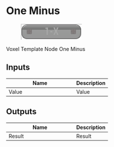 # One Minus

<div align="left" data-full-width="false">

<figure><img src="../../../../api/Math/Operators/One_Minus.png" alt=""><figcaption></figcaption></figure>

</div>

Voxel Template Node One Minus

## Inputs

<table><thead><tr><th width="170">Name</th><th>Description</th></tr></thead><tbody><tr><td>Value</td><td>Value</td></tr></tbody></table>

## Outputs

<table><thead><tr><th width="170">Name</th><th>Description</th></tr></thead><tbody><tr><td>Result</td><td>Result</td></tr></tbody></table>
